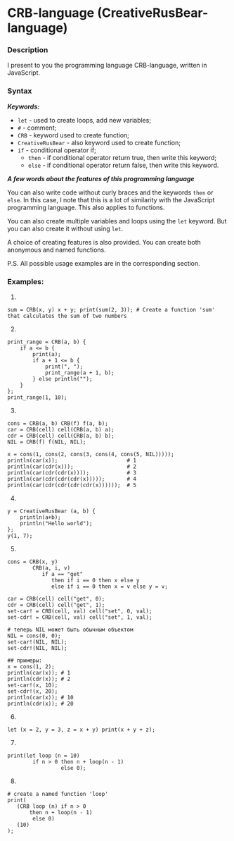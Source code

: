 # CRB-language (CreativeRusBear-language)

### Description

I present to you the programming language CRB-language, written in JavaScript.

### Syntax

***Keywords:***
* `let` - used to create loops, add new variables;
* `#` - comment;
* `CRB` - keyword used to create function;
* `CreativeRusBear` - also keyword used to create function;
* `if` - conditional operator if;
    * `then` - if conditional operator return true, then write this keyword;
    * `else` - if conditional operator return false, then write this keyword.

***A few words about the features of this programming language***

You can also write code without curly braces and the keywords `then` or `else`. In this case, I note that this is a lot of similarity with the JavaScript programming language. This also applies to functions.

You can also create multiple variables and loops using the `let` keyword. But you can also create it without using `let`. 

A choice of creating features is also provided. You can create both anonymous and named functions.

P.S. All possible usage examples are in the corresponding section.
### Examples:
1. 
```
sum = CRB(x, y) x + y; print(sum(2, 3)); # Create a function 'sum' that calculates the sum of two numbers
```
2.
```
print_range = CRB(a, b) {
    if a <= b {
        print(a);
        if a + 1 <= b {
            print(", ");
            print_range(a + 1, b);
        } else println("");
    }
};
print_range(1, 10); 
```
3.
```
cons = CRB(a, b) CRB(f) f(a, b);
car = CRB(cell) cell(CRB(a, b) a);
cdr = CRB(cell) cell(CRB(a, b) b);
NIL = CRB(f) f(NIL, NIL);

x = cons(1, cons(2, cons(3, cons(4, cons(5, NIL)))));
println(car(x));                      # 1
println(car(cdr(x)));                 # 2
println(car(cdr(cdr(x))));            # 3
println(car(cdr(cdr(cdr(x)))));       # 4
println(car(cdr(cdr(cdr(cdr(x))))));  # 5
```
4.
```
y = CreativeRusBear (a, b) {
    println(a+b);
    println("Hello world");
};
y(1, 7);
```
5.
```
cons = CRB(x, y)
        CRB(a, i, v)
           if a == "get"
              then if i == 0 then x else y
              else if i == 0 then x = v else y = v;

car = CRB(cell) cell("get", 0);
cdr = CRB(cell) cell("get", 1);
set-car! = CRB(cell, val) cell("set", 0, val);
set-cdr! = CRB(cell, val) cell("set", 1, val);

# теперь NIL может быть обычным объектом
NIL = cons(0, 0);
set-car!(NIL, NIL);
set-cdr!(NIL, NIL);

## примеры:
x = cons(1, 2);
println(car(x)); # 1
println(cdr(x)); # 2
set-car!(x, 10);
set-cdr!(x, 20);
println(car(x)); # 10
println(cdr(x)); # 20
```
6.
```
let (x = 2, y = 3, z = x + y) print(x + y + z);
```
7.
```
print(let loop (n = 10)
        if n > 0 then n + loop(n - 1)
                 else 0);
```
8.
 ```
# create a named function 'loop'
print(
    (CRB loop (n) if n > 0 
        then n + loop(n - 1)
         else 0)
    (10)
);
```